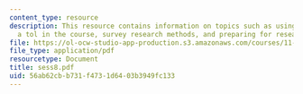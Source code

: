 ```yaml
---
content_type: resource
description: This resource contains information on topics such as using surveys as
  a tol in the course, survey research methods, and preparing for research.
file: https://ol-ocw-studio-app-production.s3.amazonaws.com/courses/11-945-katrina-practicum-spring-2006/56ab62cbb731f4731d6403b3949fc133_sess8.pdf
file_type: application/pdf
resourcetype: Document
title: sess8.pdf
uid: 56ab62cb-b731-f473-1d64-03b3949fc133
---
```

